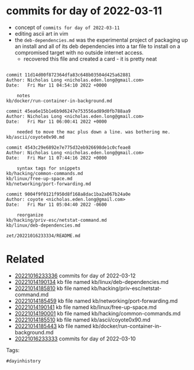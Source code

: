 # commits for day of 2022-03-11

- concept of `commits for day of 2022-03-11`
- editing ascii art in vim
- the `deb-dependencies.md` was the experimental project of packaging up an install and all of its deb dependencies into a tar file to install on a compromised target with no outside internet access.
  - recovered this file and created a card - it is pretty neat

```

commit 11d14d00f872364dfa83c648b03504d425a62881
Author: Nicholas Long <nicholas.eden.long@gmail.com>
Date:   Fri Mar 11 04:54:10 2022 +0000

    notes
kb/docker/run-container-in-background.md

commit 45ea6e15b1e6b9d6247e753556ad89d0fb788aa9
Author: Nicholas Long <nicholas.eden.long@gmail.com>
Date:   Fri Mar 11 06:00:41 2022 +0000

    needed to move the mac plus down a line. was bothering me.
kb/ascii/coyote0x90.md

commit 4543c29e6892e7e775d32eb926698de1c0cfeae8
Author: Nicholas Long <nicholas.eden.long@gmail.com>
Date:   Fri Mar 11 07:44:16 2022 +0000

    syntax tags for snippets
kb/hacking/common-commands.md
kb/linux/free-up-space.md
kb/networking/port-forwarding.md

commit 9004f9f0121f950d8f168a8dac1ba2a067b24a0e
Author: coyote <nicholas.eden.long@gmail.com>
Date:   Fri Mar 11 05:04:40 2022 -0600

    reorganize
kb/hacking/priv-esc/netstat-command.md
kb/linux/deb-dependencies.md
```

` zet/20221016233334/README.md `

# Related

- [20221016233336](/zet/20221016233336/README.md) commits for day of 2022-03-12
- [20221014190134](/zet/20221014190134/README.md) kb file named kb/linux/deb-dependencies.md
- [20221014185810](/zet/20221014185810/README.md) kb file named kb/hacking/priv-esc/netstat-command.md
- [20221014185459](/zet/20221014185459/README.md) kb file named kb/networking/port-forwarding.md
- [20221014190141](/zet/20221014190141/README.md) kb file named kb/linux/free-up-space.md
- [20221014190001](/zet/20221014190001/README.md) kb file named kb/hacking/common-commands.md
- [20221014185510](/zet/20221014185510/README.md) kb file named kb/ascii/coyote0x90.md
- [20221014185443](/zet/20221014185443/README.md) kb file named kb/docker/run-container-in-background.md
- [20221016233333](/zet/20221016233333/README.md) commits for day of 2022-03-10

Tags:

    #dayinhistory
